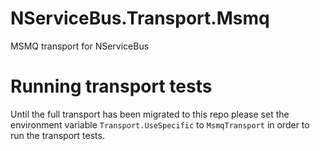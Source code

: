 # NServiceBus.Transport.Msmq
MSMQ transport for NServiceBus


# Running transport tests

Until the full transport has been migrated to this repo please set the environment variable `Transport.UseSpecific` to `MsmqTransport` in order to run the transport tests.
